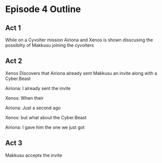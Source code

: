 # Episode 4 Outline
## Act 1
While on a Cyvolter mission Airiona and Xenos is shown disscusing the possibilty of Makkusu joining the cyvolters
## Act 2
Xenos Discovers that Airiona already sent Makkusu an invite along with a Cyber.Beast

Airiona: I already sent the invite


Xenos: When their 

Airiona: Just a second ago

Xenos: but what about the Cyber.Beast

Airiona: I gave him the one we just got
## Act 3
Makkusu accepts the invite
